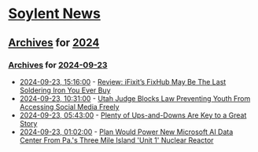 # [Soylent News](../../../README.md)

## [Archives](../../index.md) for [2024](../index.md)

### [Archives](../../index.md) for [2024-09-23](index.md)

* [2024-09-23, 15:16:00](https://soylentnews.org/article.pl?sid=24/09/22/0343256&from=rss) - [Review: iFixit’s FixHub May Be The Last Soldering Iron You Ever Buy](https://soylentnews.org/article.pl?sid=24/09/22/0343256&from=rss)
* [2024-09-23, 10:31:00](https://soylentnews.org/article.pl?sid=24/09/21/2054251&from=rss) - [Utah Judge Blocks Law Preventing Youth From Accessing Social Media Freely](https://soylentnews.org/article.pl?sid=24/09/21/2054251&from=rss)
* [2024-09-23, 05:43:00](https://soylentnews.org/article.pl?sid=24/09/21/1513234&from=rss) - [Plenty of Ups-and-Downs Are Key to a Great Story](https://soylentnews.org/article.pl?sid=24/09/21/1513234&from=rss)
* [2024-09-23, 01:02:00](https://soylentnews.org/article.pl?sid=24/09/21/1511255&from=rss) - [Plan Would Power New Microsoft AI Data Center From Pa.'s Three Mile Island 'Unit 1' Nuclear Reactor](https://soylentnews.org/article.pl?sid=24/09/21/1511255&from=rss)
